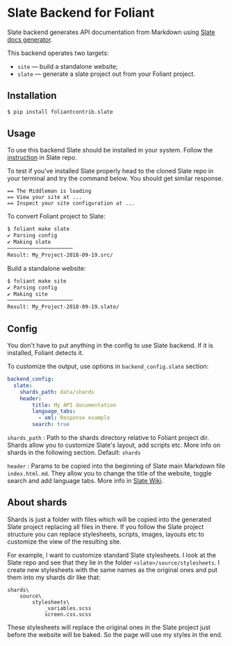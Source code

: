 # Slate Backend for Foliant

Slate backend generates API documentation from Markdown using [Slate docs generator](https://github.com/lord/slate).

This backend operates two targets:

* `site` — build a standalone website;
* `slate` — generate a slate project out from your Foliant project.

## Installation

```bash
$ pip install foliantcontrib.slate
```

## Usage

To use this backend Slate should be installed in your system. Follow the [instruction](https://github.com/lord/slate#getting-set-up) in Slate repo.

To test if you've installed Slate properly head to the cloned Slate repo in your terminal and try the command below. You should get similar response.

```$ bundle exec middleman
== The Middleman is loading
== View your site at ...
== Inspect your site configuration at ...
```

To convert Foliant project to Slate:

```bash
$ foliant make slate
✔ Parsing config
✔ Making slate
─────────────────────
Result: My_Project-2018-09-19.src/
```

Build a standalone website:

```bash
$ foliant make site
✔ Parsing config
✔ Making site
─────────────────────
Result: My_Project-2018-09-19.slate/
```

## Config

You don't have to put anything in the config to use Slate backend. If it is installed, Foliant detects it.

To customize the output, use options in `backend_config.slate` section:

```yaml
backend_config:
  slate:
    shards_path: data/shards
    header:
        title: My API documentation
        language_tabs:
          - xml: Response example
        search: true
```

`shards_path`
:   Path to the shards directory relative to Foliant project dir. Shards allow you to customize Slate's layout, add scripts etc. More info on shards in the following section. Default: `shards`

`header`
:   Params to be copied into the beginning of Slate main Markdown file `index.html.md`. They allow you to change the title of the website, toggle search and add language tabs. More info in [Slate Wiki](https://github.com/lord/slate/wiki).

## About shards

Shards is just a folder with files which will be copied into the generated Slate project replacing all files in there. If you follow the Slate project structure you can replace stylesheets, scripts, images, layouts etc to customize the view of the resulting site.

For example, I want to customize standard Slate stylesheets. I look at the Slate repo and see that they lie in the folder `<slate>/source/stylesheets`. I create new stylesheets with the same names as the original ones and put them into my shards dir like that:

```
shards\
    source\
        stylesheets\
            _variables.scss
            screen.css.scss
```

These stylesheets will replace the original ones in the Slate project just before the website will be baked. So the page will use my styles in the end.